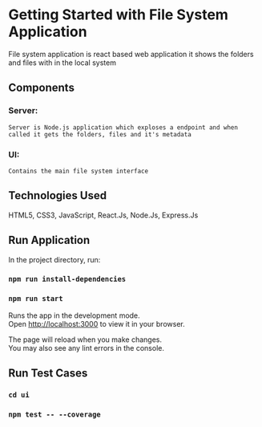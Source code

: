 # Getting Started with File System Application
File system application is react based web application it shows the folders and files with in the local system

## Components
### Server:
    Server is Node.js application which exploses a endpoint and when called it gets the folders, files and it's metadata
### UI:
    Contains the main file system interface

## Technologies Used
HTML5,
CSS3,
JavaScript,
React.Js,
Node.Js,
Express.Js


## Run Application
In the project directory, run:

### `npm run install-dependencies`
### `npm run start`

Runs the app in the development mode.\
Open [http://localhost:3000](http://localhost:3000) to view it in your browser.

The page will reload when you make changes.\
You may also see any lint errors in the console.

## Run Test Cases
### `cd ui`
### `npm test -- --coverage`
